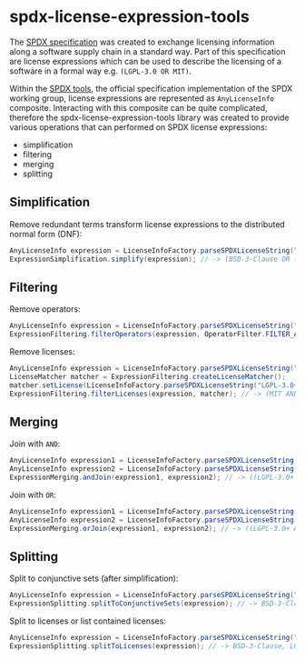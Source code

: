# spdx-license-expression-tools

The [SPDX specification](https://spdx.org/spdx-specification-21-web-version) was created to exchange licensing information along a software supply chain in a standard way. Part of this specification are license expressions which can be used to describe the licensing of a software in a formal way e.g. `(LGPL-3.0 OR MIT)`.

Within the [SPDX tools](https://github.com/spdx/tools), the official specification implementation of the SPDX working group, license expressions are represented as `AnyLicenseInfo` composite. Interacting with this composite can be quite complicated, therefore the spdx-license-expression-tools library was created to provide various operations that can performed on SPDX license expressions:
- simplification
- filtering
- merging
- splitting

## Simplification

Remove redundant terms transform license expressions to the distributed normal form (DNF):

```java
AnyLicenseInfo expression = LicenseInfoFactory.parseSPDXLicenseString("(((LGPL-3.0+ OR MIT) AND GPL-2.0) OR BSD-3-Clause)");
ExpressionSimplification.simplify(expression); // -> (BSD-3-Clause OR (LGPL-3.0+ AND GPL-2.0) OR (MIT AND GPL-2.0))
```

## Filtering

Remove operators:

```java
AnyLicenseInfo expression = LicenseInfoFactory.parseSPDXLicenseString("LGPL-3.0+ WITH DigiRule-FOSS-exception AND MIT");
ExpressionFiltering.filterOperators(expression, OperatorFilter.FILTER_ALL); // -> (LGPL-3.0 AND MIT)
```

Remove licenses:

```java
AnyLicenseInfo expression = LicenseInfoFactory.parseSPDXLicenseString("((LGPL-3.0+ AND MIT) AND BSD-3-Clause)");
LicenseMatcher matcher = ExpressionFiltering.createLicenseMatcher();
matcher.setLicense(LicenseInfoFactory.parseSPDXLicenseString("LGPL-3.0+"));
ExpressionFiltering.filterLicenses(expression, matcher); // -> (MIT AND BSD-3-Clause)
```

## Merging

Join with `AND`:

```java
AnyLicenseInfo expression1 = LicenseInfoFactory.parseSPDXLicenseString("LGPL-3.0+ AND MIT");
AnyLicenseInfo expression2 = LicenseInfoFactory.parseSPDXLicenseString("BSD-3-Clause");
ExpressionMerging.andJoin(expression1, expression2); // -> ((LGPL-3.0+ AND MIT) AND BSD-3-Clause)
```

Join with `OR`:

```java
AnyLicenseInfo expression1 = LicenseInfoFactory.parseSPDXLicenseString("LGPL-3.0+ AND MIT");
AnyLicenseInfo expression2 = LicenseInfoFactory.parseSPDXLicenseString("BSD-3-Clause");
ExpressionMerging.orJoin(expression1, expression2); // -> ((LGPL-3.0+ AND MIT) OR BSD-3-Clause)
```

## Splitting

Split to conjunctive sets (after simplification):

```java
AnyLicenseInfo expression = LicenseInfoFactory.parseSPDXLicenseString("(((LGPL-3.0+ OR MIT) AND GPL-2.0) OR BSD-3-Clause)");
ExpressionSplitting.splitToConjunctiveSets(expression); // -> BSD-3-Clause, (LGPL-3.0+ AND GPL-2.0), (MIT AND GPL-2.0)
```

Split to licenses or list contained licenses:

```java
AnyLicenseInfo expression = LicenseInfoFactory.parseSPDXLicenseString("(((LGPL-3.0+ OR MIT) AND GPL-2.0) OR BSD-3-Clause)");
ExpressionSplitting.splitToLicenses(expression); // -> BSD-3-Clause, LGPL-3.0+, GPL-2.0, MIT
```
